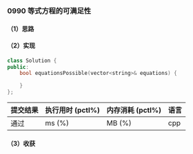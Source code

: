 ### 0990 等式方程的可满足性

#### （1）思路

#### （2）实现

```cpp
class Solution {
public:
    bool equationsPossible(vector<string>& equations) {

    }
};
```

| 提交结果 | 执行用时 (pctl%) | 内存消耗 (pctl%) | 语言 |
|:---------|:-----------------|:-----------------|:-----|
| 通过     |  ms (%)   |  MB (%)  | cpp  |

#### （3）收获
